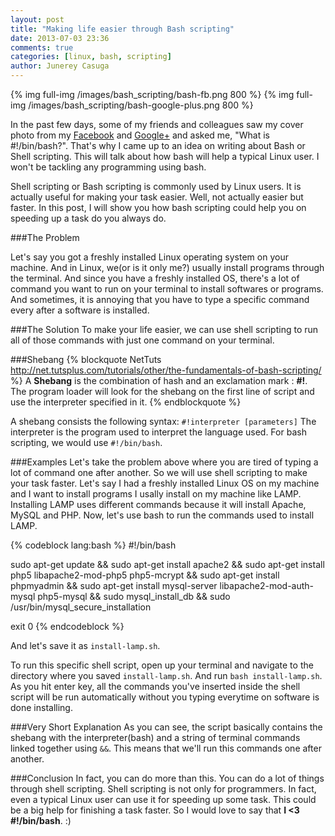```yaml
---
layout: post
title: "Making life easier through Bash scripting"
date: 2013-07-03 23:36
comments: true
categories: [linux, bash, scripting]
author: Junerey Casuga
---
```

{% img full-img /images/bash_scripting/bash-fb.png 800 %}
{% img full-img /images/bash_scripting/bash-google-plus.png 800 %}

In the past few days, some of my friends and colleagues saw my cover photo from my [Facebook](https://facebook.com/kaj26kai) and [Google+](https://plus.google.com/105091722637731618991) and asked me, "What is #!/bin/bash?". That's why I came up to an idea on writing about Bash or Shell scripting. This will talk about how bash will help a typical Linux user. I won't be tackling any programming using bash.

<!--more-->

Shell scripting or Bash scripting is commonly used by Linux users. It is actually useful for making your task easier. Well, not actually easier but faster. In this post, I will show you how bash scripting could help you on speeding up a task do you always do.

###The Problem

Let's say you got a freshly installed Linux operating system on your machine. And in Linux, we(or is it only me?) usually install programs through the terminal. And since you have a freshly installed OS, there's a lot of command you want to run on your terminal to install softwares or programs. And sometimes, it is annoying that you have to type a specific command every after a software is installed.

###The Solution
To make your life easier, we can use shell scripting to run all of those commands with just one command on your terminal.


###Shebang
{% blockquote NetTuts http://net.tutsplus.com/tutorials/other/the-fundamentals-of-bash-scripting/ %}
A <b>Shebang</b> is the combination of hash and an exclamation mark : <b>#!</b>. The program loader will look for the shebang on the first line of script and use the interpreter specified in it.
{% endblockquote %}

A shebang consists the following syntax:
`#!interpreter [parameters]`
The interpreter is the program used to interpret the language used. For bash scripting, we would use `#!/bin/bash`.


###Examples
Let's take the problem above where you are tired of typing a lot of command one after another. So we will use shell scripting to make your task faster. Let's say I had a freshly installed Linux OS on my machine and I want to install programs I usally install on my machine like LAMP. Installing LAMP uses different commands because it will install Apache, MySQL and PHP. Now, let's use bash to run the commands used to install LAMP.

{% codeblock lang:bash %}
#!/bin/bash

sudo apt-get update && sudo apt-get install apache2 && sudo apt-get install php5 libapache2-mod-php5 php5-mcrypt && sudo apt-get install phpmyadmin && sudo apt-get install mysql-server libapache2-mod-auth-mysql php5-mysql && sudo mysql_install_db && sudo /usr/bin/mysql_secure_installation

exit 0
{% endcodeblock %}

And let's save it as `install-lamp.sh`.

To run this specific shell script, open up your terminal and navigate to the directory where you saved `install-lamp.sh`. And run `bash install-lamp.sh`. As you hit enter key, all the commands you've inserted inside the shell script will be run automatically without you typing everytime on software is done installing.

###Very Short Explanation
As you can see, the script basically contains the shebang with the interpreter(bash) and a string of terminal commands linked together using `&&`. This means that we'll run this commands one after another.

###Conclusion
In fact, you can do more than this. You can do a lot of things through shell scripting. Shell scripting is not only for programmers. In fact, even a typical Linux user can use it for speeding up some task. This could be a big help for finishing a task faster. So I would love to say that <b>I <3 #!/bin/bash</b>. :)
